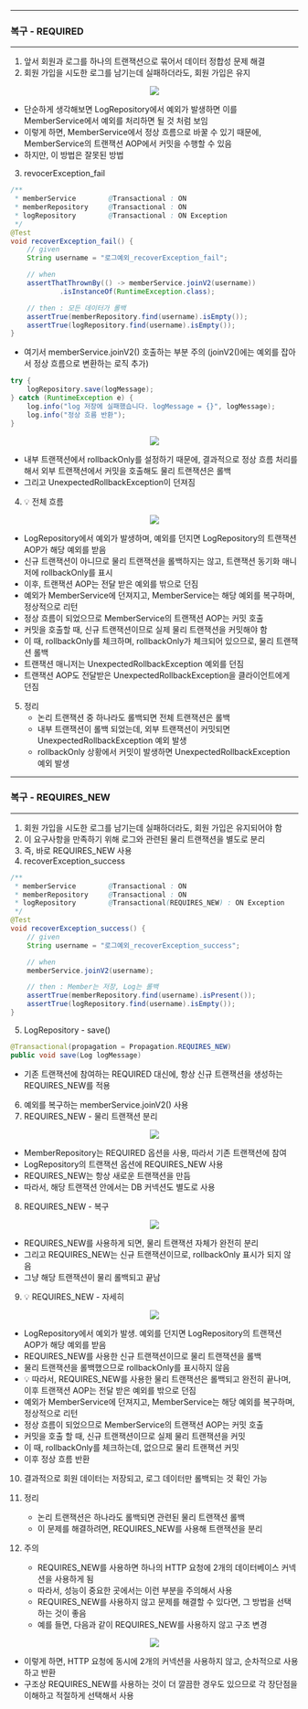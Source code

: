 -----
### 복구 - REQUIRED
-----
1. 앞서 회원과 로그를 하나의 트랜잭션으로 묶어서 데이터 정합성 문제 해결
2. 회원 가입을 시도한 로그를 남기는데 실패하더라도, 회원 가입은 유지
<div align="center">
<img src="https://github.com/user-attachments/assets/06c5fcfb-046b-4529-ada0-0f5536f644d2">
</div>

  - 단순하게 생각해보면 LogRepository에서 예외가 발생하면 이를 MemberService에서 예외를 처리하면 될 것 처럼 보임
  - 이렇게 하면, MemberService에서 정상 흐름으로 바꿀 수 있기 때문에, MemberService의 트랜잭션 AOP에서 커밋을 수행할 수 있음
  - 하지만, 이 방법은 잘못된 방법

3. revocerException_fail
```java
/**
 * memberService        @Transactional : ON
 * memberRepository     @Transactional : ON
 * logRepository        @Transactional : ON Exception
 */
@Test
void recoverException_fail() {
    // given
    String username = "로그예외_recoverException_fail";

    // when
    assertThatThrownBy(() -> memberService.joinV2(username))
            .isInstanceOf(RuntimeException.class);

    // then : 모든 데이터가 롤백
    assertTrue(memberRepository.find(username).isEmpty());
    assertTrue(logRepository.find(username).isEmpty());
}
```

  - 여기서 memberService.joinV2() 호출하는 부분 주의 (joinV2()에는 예외를 잡아서 정상 흐름으로 변환하는 로직 추가)
```java
try {
    logRepository.save(logMessage);
} catch (RuntimeException e) {
    log.info("log 저장에 실패했습니다. logMessage = {}", logMessage);
    log.info("정상 흐름 반환");
}
```
<div align="center">
<img src="https://github.com/user-attachments/assets/60f59b3d-f1e3-4812-a0e5-852a676350de">
</div>

  - 내부 트랜잭션에서 rollbackOnly를 설정하기 때문에, 결과적으로 정상 흐름 처리를 해서 외부 트랜잭션에서 커밋을 호출해도 물리 트랜잭션은 롤백
  - 그리고 UnexpectedRollbackException이 던져짐

4. 💡 전체 흐름
<div align="center">
<img src="https://github.com/user-attachments/assets/dbee4ab1-a062-4249-8aff-6fca8b78ce81">
</div>

  - LogRepository에서 예외가 발생하며, 예외를 던지면 LogRepository의 트랜잭션 AOP가 해당 예외를 받음
  - 신규 트랜잭션이 아니므로 물리 트랜잭션을 롤백하지는 않고, 트랜잭션 동기화 매니저에 rollbackOnly를 표시
  - 이후, 트랜잭션 AOP는 전달 받은 예외를 밖으로 던짐
  - 예외가 MemberService에 던져지고, MemberService는 해당 예외를 복구하며, 정상적으로 리턴
  - 정상 흐름이 되었으므로 MemberService의 트랜잭션 AOP는 커밋 호출
  - 커밋을 호출할 때, 신규 트랜잭션이므로 실제 물리 트랜잭션을 커밋해야 함
  - 이 때, rollbackOnly를 체크하며, rollbackOnly가 체크되어 있으므로, 물리 트랜잭션 롤백
  - 트랜잭션 매니저는 UnexpectedRollbackException 예외를 던짐
  - 트랜잭션 AOP도 전달받은 UnexpectedRollbackException을 클라이언트에게 던짐

5. 정리
   - 논리 트랜잭션 중 하나라도 롤백되면 전체 트랜잭션은 롤백
   - 내부 트랜잭션이 롤백 되었는데, 외부 트랜잭션이 커밋되면 UnexpectedRollbackException 예외 발생
   - rollbackOnly 상황에서 커밋이 발생하면 UnexpectedRollbackException 예외 발생
   
-----
### 복구 - REQUIRES_NEW
-----
1. 회원 가입을 시도한 로그를 남기는데 실패하더라도, 회원 가입은 유지되어야 함
2. 이 요구사항을 만족하기 위해 로그와 관련된 물리 트랜잭션을 별도로 분리
3. 즉, 바로 REQUIRES_NEW 사용
4. recoverException_success
```java
/**
 * memberService        @Transactional : ON
 * memberRepository     @Transactional : ON
 * logRepository        @Transactional(REQUIRES_NEW) : ON Exception
 */
@Test
void recoverException_success() {
    // given
    String username = "로그예외_recoverException_success";

    // when
    memberService.joinV2(username);

    // then : Member는 저장, Log는 롤백
    assertTrue(memberRepository.find(username).isPresent());
    assertTrue(logRepository.find(username).isEmpty());
}
```

5. LogRepository - save()
```java
@Transactional(propagation = Propagation.REQUIRES_NEW)
public void save(Log logMessage)
```
  - 기존 트랜잭션에 참여하는 REQUIRED 대신에, 항상 신규 트랜잭션을 생성하는 REQUIRES_NEW를 적용

6. 예외를 복구하는 memberService.joinV2() 사용
7. REQUIRES_NEW - 물리 트랜잭션 분리
<div align="center">
<img src="https://github.com/user-attachments/assets/64454073-bd3d-4b8d-bff8-1b51f1816842">
</div>

  - MemberRepository는 REQUIRED 옵션을 사용, 따라서 기존 트랜잭션에 참여
  - LogRepository의 트랜잭션 옵션에 REQUIRES_NEW 사용
  - REQUIRES_NEW는 항상 새로운 트랜잭션을 만듬
  - 따라서, 해당 트랜잭션 안에서는 DB 커넥션도 별도로 사용

8. REQUIRES_NEW - 복구
<div align="center">
<img src="https://github.com/user-attachments/assets/e6e4e1ad-b4b4-44e6-b998-5b0546eb293c">
</div>

  - REQUIRES_NEW를 사용하게 되면, 물리 트랜잭션 자체가 완전히 분리
  - 그리고 REQUIRES_NEW는 신규 트랜잭션이므로, rollbackOnly 표시가 되지 않음
  - 그냥 해당 트랜잭션이 물리 롤백되고 끝남

9. 💡 REQUIRES_NEW - 자세히
<div align="center">
<img src="https://github.com/user-attachments/assets/03f0db6e-5c51-4323-9a3f-4a59aaec98c5">
</div>

  - LogRepository에서 예외가 발생. 예외를 던지면 LogRepository의 트랜잭션 AOP가 해당 예외를 받음 
  - REQUIRES_NEW를 사용한 신규 트랜잭션이므로 물리 트랜잭션을 롤백
  - 물리 트랜잭션을 롤백했으므로 rollbackOnly를 표시하지 않음
  - 💡 따라서, REQUIRES_NEW를 사용한 물리 트랜잭션은 롤백되고 완전히 끝나며, 이후 트랜잭션 AOP는 전달 받은 예외를 밖으로 던짐
  - 예외가 MemberService에 던져지고, MemberService는 해당 예외를 복구하며, 정상적으로 리턴
  - 정상 흐름이 되었으므로 MemberService의 트랜잭션 AOP는 커밋 호출
  - 커밋을 호출 할 때, 신규 트랜잭션이므로 실제 물리 트랜잭션을 커밋
  - 이 때, rollbackOnly를 체크하는데, 없으므로 물리 트랜잭션 커밋
  - 이후 정상 흐름 반환

10. 결과적으로 회원 데이터는 저장되고, 로그 데이터만 롤백되는 것 확인 가능
11. 정리
    - 논리 트랜잭션은 하나라도 롤백되면 관련된 물리 트랜잭션 롤백
    - 이 문제를 해결하려면, REQUIRES_NEW를 사용해 트랜잭션을 분리

12. 주의
    - REQUIRES_NEW를 사용하면 하나의 HTTP 요청에 2개의 데이터베이스 커넥션을 사용하게 됨
    - 따라서, 성능이 중요한 곳에서는 이런 부분을 주의해서 사용
    - REQUIRES_NEW를 사용하지 않고 문제를 해결할 수 있다면, 그 방법을 선택하는 것이 좋음
    - 예를 들면, 다음과 같이 REQUIRES_NEW를 사용하지 않고 구조 변경
<div align="center">
<img src="https://github.com/user-attachments/assets/0be9f825-0115-495c-bebe-c6c99d183802">
</div> 

  - 이렇게 하면, HTTP 요청에 동시에 2개의 커넥션을 사용하지 않고, 순차적으로 사용하고 반환
  - 구조상 REQUIRES_NEW를 사용하는 것이 더 깔끔한 경우도 있으므로 각 장단점을 이해하고 적절하게 선택해서 사용
